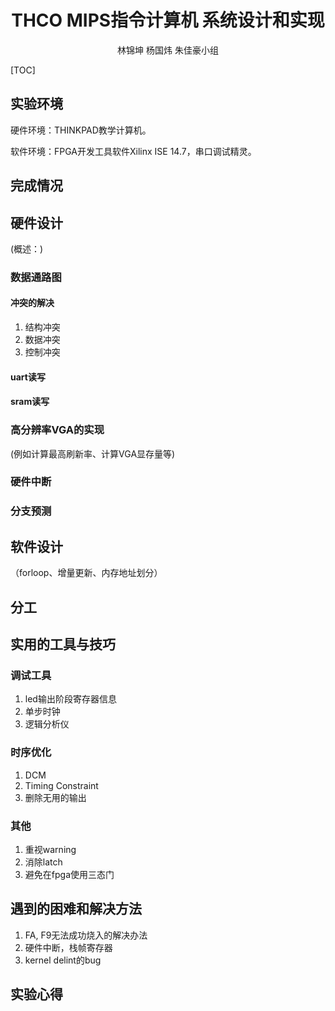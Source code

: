 # <center>THCO MIPS指令计算机 系统设计和实现</center>

<center> 林锦坤 杨国炜 朱佳豪小组 </center>

[TOC]

## 实验环境

硬件环境：THINKPAD教学计算机。

软件环境：FPGA开发工具软件Xilinx ISE 14.7，串口调试精灵。

## 完成情况

## 硬件设计
(概述：)

### 数据通路图

#### 冲突的解决

1. 结构冲突
2. 数据冲突
3. 控制冲突

#### uart读写

#### sram读写

### 高分辨率VGA的实现
(例如计算最高刷新率、计算VGA显存量等)

### 硬件中断

### 分支预测

## 软件设计

（forloop、增量更新、内存地址划分）

## 分工

## 实用的工具与技巧

### 调试工具

1. led输出阶段寄存器信息
2. 单步时钟
3. 逻辑分析仪

### 时序优化

1. DCM
2. Timing Constraint
3. 删除无用的输出

### 其他
1. 重视warning
2. 消除latch
3. 避免在fpga使用三态门

## 遇到的困难和解决方法

1. FA, F9无法成功烧入的解决办法
2. 硬件中断，栈帧寄存器
3. kernel delint的bug


## 实验心得